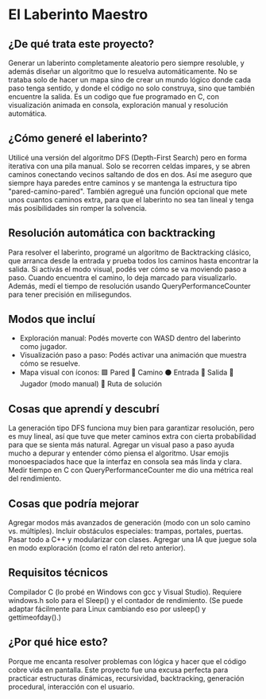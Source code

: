 # El Laberinto Maestro 

## ¿De qué trata este proyecto?
Generar un laberinto completamente aleatorio pero siempre resoluble, y además diseñar un algoritmo que lo resuelva automáticamente.
No se trataba solo de hacer un mapa sino de crear un mundo lógico donde cada paso tenga sentido, y donde el código no solo construya, sino que también encuentre la salida.
Es un codigo que fue programado en C, con visualización animada en consola, exploración manual y resolución automática.

## ¿Cómo generé el laberinto?
Utilicé una versión del algoritmo DFS (Depth-First Search) pero en forma iterativa con una pila manual. Solo se recorren celdas impares, y se abren caminos conectando vecinos saltando de dos en dos. Así me aseguro que siempre haya paredes entre caminos y se mantenga la estructura tipo "pared-camino-pared".
También agregué una función opcional que mete unos cuantos caminos extra, para que el laberinto no sea tan lineal y tenga más posibilidades sin romper la solvencia.

## Resolución automática con backtracking
Para resolver el laberinto, programé un algoritmo de Backtracking clásico, que arranca desde la entrada y prueba todos los caminos hasta encontrar la salida. Si activás el modo visual, podés ver cómo se va moviendo paso a paso. Cuando encuentra el camino, lo deja marcado para visualizarlo.
Además, medí el tiempo de resolución usando QueryPerformanceCounter para tener precisión en milisegundos.

## Modos que incluí
- Exploración manual: Podés moverte con WASD dentro del laberinto como jugador.
- Visualización paso a paso: Podés activar una animación que muestra cómo se resuelve.
- Mapa visual con íconos:
🟪	Pared
🔲	Camino
⚫	Entrada
🏁	Salida
👤	Jugador (modo manual)
🔳	Ruta de solución

## Cosas que aprendí y descubrí
La generación tipo DFS funciona muy bien para garantizar resolución, pero es muy lineal, así que tuve que meter caminos extra con cierta probabilidad para que se sienta más natural.
Agregar un visual paso a paso ayuda mucho a depurar y entender cómo piensa el algoritmo.
Usar emojis monoespaciados hace que la interfaz en consola sea más linda y clara.
Medir tiempo en C con QueryPerformanceCounter me dio una métrica real del rendimiento.

## Cosas que podría mejorar
Agregar modos más avanzados de generación (modo con un solo camino vs. múltiples).
Incluir obstáculos especiales: trampas, portales, puertas.
Pasar todo a C++ y modularizar con clases.
Agregar una IA que juegue sola en modo exploración (como el ratón del reto anterior).

## Requisitos técnicos
Compilador C (lo probé en Windows con gcc y Visual Studio).
Requiere windows.h solo para el Sleep() y el contador de rendimiento.
(Se puede adaptar fácilmente para Linux cambiando eso por usleep() y gettimeofday().)

## ¿Por qué hice esto?
Porque me encanta resolver problemas con lógica y hacer que el código cobre vida en pantalla.
Este proyecto fue una excusa perfecta para practicar estructuras dinámicas, recursividad, backtracking, generación procedural, interacción con el usuario.
